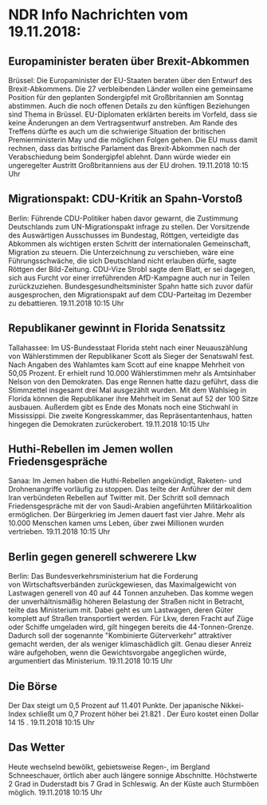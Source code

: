 # NDR Info Nachrichten vom 19.11.2018:


## Europaminister beraten über Brexit-Abkommen
Brüssel: Die Europaminister der EU-Staaten beraten über den Entwurf des Brexit-Abkommens. Die 27 verbleibenden Länder wollen eine gemeinsame Position für den geplanten Sondergipfel mit Großbritannien am Sonntag abstimmen. Auch die noch offenen Details zu den künftigen Beziehungen sind Thema in Brüssel. EU-Diplomaten erklärten bereits im Vorfeld, dass sie keine Änderungen an dem Vertragsentwurf anstreben. Am Rande des Treffens dürfte es auch um die schwierige Situation der britischen Premierministerin May und die möglichen Folgen gehen. Die EU muss damit rechnen, dass das britische Parlament das Brexit-Abkommen nach der Verabschiedung beim Sondergipfel ablehnt. Dann würde wieder ein ungeregelter Austritt Großbritanniens aus der EU drohen. 19.11.2018 10:15 Uhr 

## Migrationspakt: CDU-Kritik an Spahn-Vorstoß
Berlin: 	Führende CDU-Politiker haben davor gewarnt, die Zustimmung Deutschlands zum UN-Migrationspakt infrage zu stellen. Der Vorsitzende des Auswärtigen Ausschusses im Bundestag, Röttgen, verteidigte das Abkommen als wichtigen ersten Schritt der internationalen Gemeinschaft, Migration zu steuern. Die Unterzeichnung zu verschieben, wäre eine Führungsschwäche, die sich Deutschland nicht erlauben dürfe, sagte Röttgen der Bild-Zeitung. CDU-Vize Strobl sagte dem Blatt, er sei dagegen, sich aus Furcht vor einer irreführenden AfD-Kampagne auch nur in Teilen zurückzuziehen. Bundesgesundheitsminister Spahn hatte sich zuvor dafür ausgesprochen, den Migrationspakt auf dem CDU-Parteitag im Dezember zu debattieren. 19.11.2018 10:15 Uhr 

## Republikaner gewinnt in Florida Senatssitz
Tallahassee:	Im US-Bundesstaat Florida steht nach einer Neuauszählung von Wählerstimmen der Republikaner Scott als Sieger der Senatswahl fest. Nach Angaben des Wahlamtes kam Scott auf eine knappe Mehrheit von 50,05 Prozent. Er erhielt rund 10.000 Wählerstimmen mehr als Amtsinhaber Nelson von den Demokraten. Das enge Rennen hatte dazu geführt, dass die Stimmzettel insgesamt drei Mal ausgezählt wurden. Mit dem Wahlsieg in Florida können die Republikaner ihre Mehrheit im Senat auf 52 der 100 Sitze ausbauen. Außerdem gibt es Ende des Monats noch eine Stichwahl in Mississippi. Die zweite Kongresskammer, das Repräsentantenhaus, hatten hingegen die Demokraten zurückerobert. 19.11.2018 10:15 Uhr 

## Huthi-Rebellen im Jemen wollen Friedensgespräche
Sanaa: Im Jemen haben die Huthi-Rebellen angekündigt, Raketen- und Drohnenangriffe vorläufig zu stoppen. Das teilte der Anführer der mit dem Iran verbündeten Rebellen auf Twitter mit. Der Schritt soll demnach Friedensgespräche mit der von Saudi-Arabien angeführten Militärkoalition ermöglichen. Der Bürgerkrieg im Jemen dauert fast vier Jahre. Mehr als 10.000 Menschen kamen ums Leben, über zwei Millionen wurden vertrieben. 19.11.2018 10:15 Uhr 

## Berlin gegen generell schwerere Lkw
Berlin: Das Bundesverkehrsministerium hat die Forderung von Wirtschaftsverbänden zurückgewiesen, das Maximalgewicht von Lastwagen generell von 40 auf 44 Tonnen anzuheben. Das komme wegen der unverhältnismäßig höheren Belastung der Straßen nicht in Betracht, teilte das Ministerium mit. Dabei geht es um Lastwagen, deren Güter komplett auf Straßen transportiert werden. Für Lkw, deren Fracht auf Züge oder Schiffe umgeladen wird, gilt hingegen bereits die 44-Tonnen-Grenze. Dadurch soll der sogenannte "Kombinierte Güterverkehr" attraktiver gemacht werden, der als weniger klimaschädlich gilt. Genau dieser Anreiz wäre aufgehoben, wenn die Gewichtsvorgabe angeglichen würde, argumentiert das Ministerium. 19.11.2018 10:15 Uhr 

## Die Börse
Der Dax steigt um  0,5  Prozent auf  11.401  Punkte. Der japanische Nikkei-Index schließt um  0,7  Prozent höher bei  21.821 . Der Euro kostet einen Dollar  14 15 . 19.11.2018 10:15 Uhr 

## Das Wetter
Heute wechselnd bewölkt, gebietsweise Regen-, im Bergland Schneeschauer, örtlich aber auch längere sonnige Abschnitte. Höchstwerte 2 Grad in Duderstadt bis 7 Grad in Schleswig. An der Küste auch Sturmböen möglich. 19.11.2018 10:15 Uhr 

